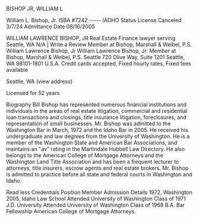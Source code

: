 BISHOP JR, WILLIAM L

William L. Bishop, Jr. ISBA #7242   ----- IADHO
			Status
			License Canceled 3/7/24
			Admittance Date
			08/16/2005

WILLIAM LAWRENCE BISHOP, JR
Real Estate Finance lawyer serving Seattle, WA
N/A
|
Write a Review
Member at Bishop, Marshall & Weibel, P.S.
William Lawrence Bishop, Jr
William Lawrence Bishop, Jr: Member at Bishop, Marshall & Weibel, P.S.
Seattle
720 Olive Way, Suite 1201
Seattle, WA 98101-1801
U.S.A.
Credit cards accepted, Fixed hourly rates, Fixed fees available

Seattle, WA (view address)

Licensed for 52 years

Biography
Bill Bishop has represented numerous financial institutions and individuals in the areas of real estate litigation, commercial and residential loan transactions and closings, title insurance litigation, foreclosures, and representation of small businesses. Mr. Bishop was admitted to the Washington Bar in March, 1972 and the Idaho Bar in 2005. He received his undergraduate and law degrees from the University of Washington. He is a member of the Washington State and American Bar Associations, and maintains an "av" rating in the Martindale Hubbell Law Directory. He also belongs to the American College of Mortgage Attorneys and the Washington Land Title Association and has been a frequent lecturer to attorneys, title insurers, escrow agents and real estate brokers. Mr. Bishop is admitted to practice before all state and federal courts in Washington and Idaho.

Read less
Credentials
Position
Member
Admission Details
1972, Washington
2005, Idaho
Law School Attended
University of Washington
Class of 1971
J.D.
University Attended
University of Washington
Class of 1968
B.A.
Bar Fellowship
American College of Mortgage Attorneys.